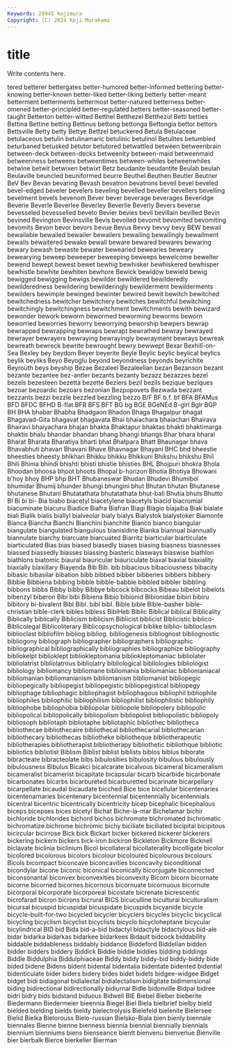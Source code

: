 ```yaml
---
Keywords: 28945 kojimura
Copyright: (C) 2024 Koji Murakami
---
```


# title

Write contents here.



tered betterer bettergates better-humored better-informed
bettering better-knowing better-known better-liked better-liking betterly better-meant betterment betterments bettermost
better-natured betterness better-omened better-principled better-regulated betters better-seasoned better-taught Betterton better-witted
Betthel Betthezel Betthezul Betti betties Bettina Bettine betting Bettinus bettong
bettonga Bettongia bettor bettors Bettsville Betty betty Bettye Bettzel betuckered
Betula Betulaceae betulaceous betulin betulinamaric betulinic betulinol Betulites betumbled beturbaned
betusked betutor betutored betwattled between betweenbrain between-deck between-decks betweenity between-maid
betweenmaid betweenness betweens betweentimes between-whiles betweenwhiles betwine betwit betwixen betwixt
Betz beudanite beudantite Beulah beulah Beulaville beuncled beuniformed beurre Beuthel
Beuthen Beutler Beutner BeV Bev Bevan bevaring Bevash bevatron bevatrons
beveil bevel beveled bevel-edged beveler bevelers beveling bevelled beveller bevellers
bevelling bevelment bevels bevenom Bever bever beverage beverages Beveridge Beverie
Beverle Beverlee Beverley Beverlie Beverly Bevers beverse bevesseled bevesselled beveto
Bevier bevies bevil bevillain bevilled Bevin bevined Bevington Bevinsville Bevis
bevoiled bevomit bevomited bevomiting bevomits Bevon bevor bevors bevue Bevus
Bevvy bevvy bevy BEW bewail bewailable bewailed bewailer bewailers bewailing
bewailingly bewailment bewails bewaitered bewake bewall beware bewared bewares bewaring
bewary bewash bewaste bewater bewearied bewearies beweary bewearying beweep beweeper
beweeping beweeps bewelcome bewelter bewend bewept bewest bewet bewhig bewhisker
bewhiskered bewhisper bewhistle bewhite bewhiten bewhore Bewick bewidow bewield bewig
bewigged bewigging bewigs bewilder bewildered bewilderedly bewilderedness bewildering bewilderingly bewilderment
bewilderments bewilders bewimple bewinged bewinter bewired bewit bewitch bewitched bewitchedness
bewitcher bewitchery bewitches bewitchful bewitching bewitchingly bewitchingness bewitchment bewitchments bewith
bewizard bewonder bework beworm bewormed beworming beworms beworn beworried beworries
beworry beworrying beworship bewpers bewrap bewrapped bewrapping bewraps bewrapt bewrathed
bewray bewrayed bewrayer bewrayers bewraying bewrayingly bewrayment bewrays bewreak bewreath
bewreck bewrite bewrought bewry bewwept Bexar Bexhill-on-Sea Bexley bey beydom
Beyer beyerite Beyle Beylic beylic beylical beylics beylik beyliks Beyo
Beyoglu beyond beyondness beyonds beyrichite Beyrouth beys beyship Bezae Bezaleel
Bezaleelian bezan Bezanson bezant bezante bezantee bez-antler bezants bezanty bezazz
bezazzes bezel bezels bezesteen bezetta bezette Beziers bezil bezils bezique
beziques bezoar bezoardic bezoars bezonian Bezpopovets Bezwada bezzant bezzants bezzi
bezzle bezzled bezzling bezzo B/F BF b.f. bf BFA BFAMus
BFD BFDC BFHD B-flat BFR BFS BFT BG bg BGE
BGeNEd B-girl Bglr BGP BH BHA bhabar Bhabha Bhadgaon Bhadon
Bhaga Bhagalpur bhagat Bhagavad-Gita bhagavat bhagavata Bhai bhaiachara bhaiachari Bhairava
Bhairavi bhaiyachara bhajan bhakta Bhaktapur bhaktas bhakti bhaktimarga bhaktis bhalu
bhandar bhandari bhang bhangi bhangs Bhar bhara bharal Bharat Bharata
Bharatiya bharti bhat Bhatpara Bhatt Bhaunagar bhava Bhavabhuti bhavan Bhavani
Bhave Bhavnagar Bhayani BHC bhd bheestie bheesties bheesty bhikhari Bhikku
bhikku Bhikkuni Bhikshu bhikshu Bhil Bhili Bhima bhindi bhishti bhisti
bhistie bhisties BHL Bhojpuri bhokra Bhola Bhoodan bhoosa bhoot bhoots
Bhopal b-horizon Bhotia Bhotiya Bhowani b'hoy bhoy BHP bhp BHT
Bhubaneswar Bhudan Bhudevi Bhumibol bhumidar Bhumij bhunder bhungi bhungini bhut
Bhutan bhutan Bhutanese bhutanese Bhutani Bhutatathata bhutatathata bhut-bali Bhutia bhuts
Bhutto BI Bi bi bi- Bia biabo biacetyl biacetylene biacetyls
biacid biacromial biacuminate biacuru Biadice Biafra Biafran Biagi Biagio biajaiba
Biak bialate biali Bialik bialis biallyl bialveolar bialy bialys Bialystok
bialystoker Biamonte Bianca Biancha Bianchi Bianchini bianchite Bianco bianco biangular
biangulate biangulated biangulous bianisidine Bianka biannual biannually biannulate biarchy biarcuate
biarcuated Biarritz biarticular biarticulate biarticulated Bias bias biased biasedly biases
biasing biasness biasnesses biassed biassedly biasses biassing biasteric biasways biaswise
biathlon biathlons biatomic biaural biauricular biauriculate biaxal biaxial biaxiality biaxially
biaxillary Biayenda Bib Bib. bib bibacious bibaciousness bibacity bibasic bibasilar
bibation bibb bibbed bibber bibberies bibbers bibbery Bibbie Bibbiena bibbing
bibble bibble-babble bibbled bibbler bibbling bibbons bibbs Bibby bibby Bibbye
bibcock bibcocks Bibeau bibelot bibelots bibenzyl biberon Bibi bibi Bibiena
Bibio bibionid Bibionidae bibiri bibiru bibitory bi-bivalent Bibl Bibl. bibl
bibl. Bible bible Bible-basher bible-christian bible-clerk bibles bibless BiblHeb Biblic
Biblical biblical Biblicality Biblically biblically Biblicism biblicism Biblicist biblicist Biblicistic
biblico- Biblicolegal Biblicoliterary Biblicopsychological biblike biblio- biblioclasm biblioclast bibliofilm bibliog
bibliog. bibliogenesis bibliognost bibliognostic bibliogony bibliograph bibliographer bibliographers bibliographic bibliographical
bibliographically bibliographies bibliographize bibliography bibliokelpt biblioklept bibliokleptomania bibliokleptomaniac bibliolater bibliolatrist
bibliolatrous bibliolatry bibliological bibliologies bibliologist bibliology bibliomancy bibliomane bibliomania bibliomaniac
bibliomaniacal bibliomanian bibliomanianism bibliomanism bibliomanist bibliopegic bibliopegically bibliopegist bibliopegistic bibliopegistical
bibliopegy bibliophage bibliophagic bibliophagist bibliophagous bibliophil bibliophile bibliophiles bibliophilic bibliophilism
bibliophilist bibliophilistic bibliophily bibliophobe bibliophobia bibliopolar bibliopole bibliopolery bibliopolic bibliopolical
bibliopolically bibliopolism bibliopolist bibliopolistic bibliopoly bibliosoph bibliotaph bibliotaphe bibliotaphic bibliothec
bibliotheca bibliothecae bibliothecaire bibliothecal bibliothecarial bibliothecarian bibliothecary bibliothecas bibliotheke bibliotheque
bibliotherapeutic bibliotherapies bibliotherapist bibliotherapy bibliothetic bibliothque bibliotic bibliotics bibliotist Biblism
Biblist biblist biblists biblos biblus biborate bibracteate bibracteolate bibs bibulosities
bibulosity bibulous bibulously bibulousness Bibulus Bicakci bicalcarate bicalvous bicameral bicameralism
bicameralist bicamerist bicapitate bicapsular bicarb bicarbide bicarbonate bicarbonates bicarbs bicarbureted
bicarburetted bicarinate bicarpellary bicarpellate bicaudal bicaudate bicched Bice bice bicellular
bicentenaries bicentenarnaries bicentenary bicentennial bicentennially bicentennials bicentral bicentric bicentrically bicentricity
bicep bicephalic bicephalous biceps bicepses bices bicetyl Bichat Biche-la-mar Bichelamar
bichir bichloride bichlorides bichord bichos bichromate bichromated bichromatic bichromatize bichrome
bichromic bichy biciliate biciliated bicipital bicipitous bicircular bicirrose Bick bick
Bickart bicker bickered bickerer bickerers bickering bickern bickers bick-iron bickiron
Bickleton Bickmore Bicknell biclavate biclinia biclinium Bicol bicollateral bicollaterality bicolligate
bicolor bicolored bicolorous bicolors bicolour bicoloured bicolourous bicolours Bicols bicompact
biconcave biconcavities biconcavity biconditional bicondylar bicone biconic biconical biconically biconjugate
biconnected biconsonantal biconvex biconvexities biconvexity Bicorn bicorn bicornate bicorne bicorned
bicornes bicornous bicornuate bicornuous bicornute bicorporal bicorporate bicorporeal bicostate bicrenate
bicrescentic bicrofarad bicron bicrons bicrural BICS bicuculline bicultural biculturalism bicursal
bicuspid bicuspidal bicuspidate bicuspids bicyanide bicycle bicycle-built-for-two bicycled bicycler bicyclers
bicycles bicyclic bicyclical bicycling bicyclism bicyclist bicyclists bicyclo bicycloheptane bicycular
bicylindrical BID bid Bida bid-a-bid bidactyl bidactyle bidactylous bid-ale bidar
bidarka bidarkas bidarkee bidarkees Bidault bidcock biddability biddable biddableness biddably
biddance Biddeford Biddelian bidden bidder bidders biddery Biddick Biddie biddie
biddies bidding biddings Biddle Biddulphia Biddulphiaceae Biddy biddy biddy-bid biddy-biddy
bide bided bidene Bidens bident bidental bidentalia bidentate bidented bidential
bidenticulate bider biders bidery bides bidet bidets bidgee-widgee Bidget bidget
bidi bidiagonal bidialectal bidialectalism bidigitate bidimensional biding bidirectional bidirectionally bidiurnal
Bidle bidonville Bidpai bidree bidri bidry bids bidstand biduous Bidwell
BIE Biebel Bieber bieberite Biedermann Biedermeier bieennia Biegel Biel Biela
bielbrief bielby bield bielded bielding bields bieldy bielectrolysis Bielefeld bielenite
Bielersee Bielid Bielka Bielorouss Bielo-russian Bielsko-Biala bien bienly biennale biennales
Bienne bienne bienness biennia biennial biennially biennials biennium bienniums biens
bienseance bientt bienvenu bienvenue Bienville bier bierbalk Bierce bierkeller Bierman
